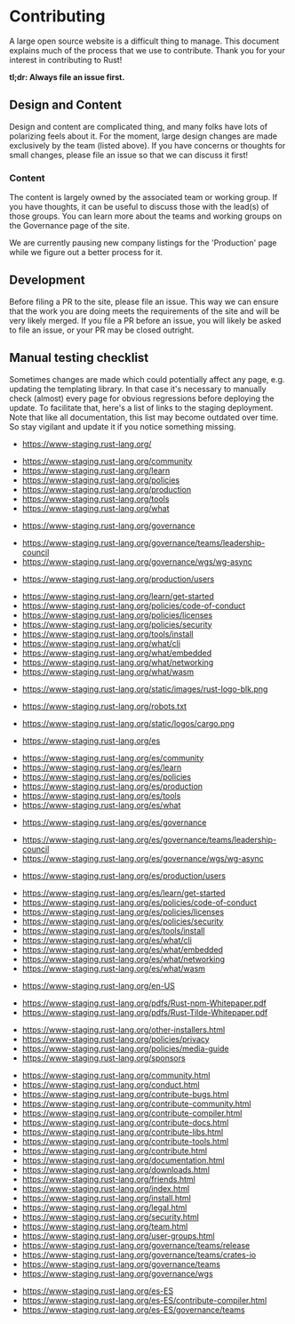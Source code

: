 # Contributing

A large open source website is a difficult thing to manage. This document
explains much of the process that we use to contribute. Thank you for your
interest in contributing to Rust!

**tl;dr: Always file an issue first.**

## Design and Content

Design and content are complicated thing, and many folks have lots of polarizing
feels about it. For the moment, large design changes are made exclusively by the
team (listed above). If you have concerns or thoughts for small changes, please
file an issue so that we can discuss it first!

### Content

The content is largely owned by the associated team or working group. If you
have thoughts, it can be useful to discuss those with the lead(s) of those
groups. You can learn more about the teams and working groups on the Governance
page of the site.

We are currently pausing new company listings for the 'Production' page while
we figure out a better process for it.

## Development

Before filing a PR to the site, please file an issue. This way we can ensure
that the work you are doing meets the requirements of the site and will be very
likely merged.  If you file a PR before an issue, you will likely be asked to
file an issue, or your PR may be closed outright.

## Manual testing checklist

Sometimes changes are made which could potentially affect any page, e.g. updating the templating library.
In that case it's necessary to manually check (almost) every page for obvious regressions before deploying the update.
To facilitate that, here's a list of links to the staging deployment.
Note that like all documentation, this list may become outdated over time.
So stay vigilant and update it if you notice something missing.

<!-- index -->
- https://www-staging.rust-lang.org/
<!-- category_en -->
- https://www-staging.rust-lang.org/community
- https://www-staging.rust-lang.org/learn
- https://www-staging.rust-lang.org/policies
- https://www-staging.rust-lang.org/production
- https://www-staging.rust-lang.org/tools
- https://www-staging.rust-lang.org/what
<!-- governance -->
- https://www-staging.rust-lang.org/governance
<!-- team -->
- https://www-staging.rust-lang.org/governance/teams/leadership-council
- https://www-staging.rust-lang.org/governance/wgs/wg-async
<!-- get_production -->
- https://www-staging.rust-lang.org/production/users
<!-- subject -->
- https://www-staging.rust-lang.org/learn/get-started
- https://www-staging.rust-lang.org/policies/code-of-conduct
- https://www-staging.rust-lang.org/policies/licenses
- https://www-staging.rust-lang.org/policies/security
- https://www-staging.rust-lang.org/tools/install
- https://www-staging.rust-lang.org/what/cli
- https://www-staging.rust-lang.org/what/embedded
- https://www-staging.rust-lang.org/what/networking
- https://www-staging.rust-lang.org/what/wasm
<!-- files -->
- https://www-staging.rust-lang.org/static/images/rust-logo-blk.png
<!-- robots_txt -->
- https://www-staging.rust-lang.org/robots.txt
<!-- logos -->
- https://www-staging.rust-lang.org/static/logos/cargo.png
<!-- index_locale -->
- https://www-staging.rust-lang.org/es
<!-- category_locale -->
- https://www-staging.rust-lang.org/es/community
- https://www-staging.rust-lang.org/es/learn
- https://www-staging.rust-lang.org/es/policies
- https://www-staging.rust-lang.org/es/production
- https://www-staging.rust-lang.org/es/tools
- https://www-staging.rust-lang.org/es/what
<!-- governance_locale -->
- https://www-staging.rust-lang.org/es/governance
<!-- team_locale -->
- https://www-staging.rust-lang.org/es/governance/teams/leadership-council
- https://www-staging.rust-lang.org/es/governance/wgs/wg-async
<!-- production_locale -->
- https://www-staging.rust-lang.org/es/production/users
<!-- subject_locale -->
- https://www-staging.rust-lang.org/es/learn/get-started
- https://www-staging.rust-lang.org/es/policies/code-of-conduct
- https://www-staging.rust-lang.org/es/policies/licenses
- https://www-staging.rust-lang.org/es/policies/security
- https://www-staging.rust-lang.org/es/tools/install
- https://www-staging.rust-lang.org/es/what/cli
- https://www-staging.rust-lang.org/es/what/embedded
- https://www-staging.rust-lang.org/es/what/networking
- https://www-staging.rust-lang.org/es/what/wasm
<!-- redirect_bare_en_us -->
- https://www-staging.rust-lang.org/en-US
<!-- not_found catcher, see redirect::maybe_redirect -->
<!-- static file redirects -->
- https://www-staging.rust-lang.org/pdfs/Rust-npm-Whitepaper.pdf
- https://www-staging.rust-lang.org/pdfs/Rust-Tilde-Whitepaper.pdf
<!-- external redirects -->
- https://www-staging.rust-lang.org/other-installers.html
- https://www-staging.rust-lang.org/policies/privacy
- https://www-staging.rust-lang.org/policies/media-guide
- https://www-staging.rust-lang.org/sponsors
<!-- page redirects -->
- https://www-staging.rust-lang.org/community.html
- https://www-staging.rust-lang.org/conduct.html
- https://www-staging.rust-lang.org/contribute-bugs.html
- https://www-staging.rust-lang.org/contribute-community.html
- https://www-staging.rust-lang.org/contribute-compiler.html
- https://www-staging.rust-lang.org/contribute-docs.html
- https://www-staging.rust-lang.org/contribute-libs.html
- https://www-staging.rust-lang.org/contribute-tools.html
- https://www-staging.rust-lang.org/contribute.html
- https://www-staging.rust-lang.org/documentation.html
- https://www-staging.rust-lang.org/downloads.html
- https://www-staging.rust-lang.org/friends.html
- https://www-staging.rust-lang.org/index.html
- https://www-staging.rust-lang.org/install.html
- https://www-staging.rust-lang.org/legal.html
- https://www-staging.rust-lang.org/security.html
- https://www-staging.rust-lang.org/team.html
- https://www-staging.rust-lang.org/user-groups.html
- https://www-staging.rust-lang.org/governance/teams/release
- https://www-staging.rust-lang.org/governance/teams/crates-io
- https://www-staging.rust-lang.org/governance/teams
- https://www-staging.rust-lang.org/governance/wgs
<!-- a couple localized redirects -->
- https://www-staging.rust-lang.org/es-ES
- https://www-staging.rust-lang.org/es-ES/contribute-compiler.html
- https://www-staging.rust-lang.org/es-ES/governance/teams
